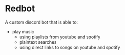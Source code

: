 # Redbot

A custom discord bot that is able to:

- play music
  - using playlists from youtube and spotify
  - plaintext searches
  - using direct links to songs on youtube and spotify
